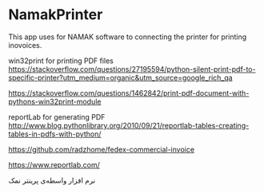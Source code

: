 # NamakPrinter
This app uses for NAMAK software to connecting the printer for printing inovoices.

win32print for printing PDF files
https://stackoverflow.com/questions/27195594/python-silent-print-pdf-to-specific-printer?utm_medium=organic&utm_source=google_rich_qa

https://stackoverflow.com/questions/1462842/print-pdf-document-with-pythons-win32print-module

reportLab for generating PDF
http://www.blog.pythonlibrary.org/2010/09/21/reportlab-tables-creating-tables-in-pdfs-with-python/

https://github.com/radzhome/fedex-commercial-invoice

https://www.reportlab.com/

نرم افزار واسطه‌ی پرینتر نمک